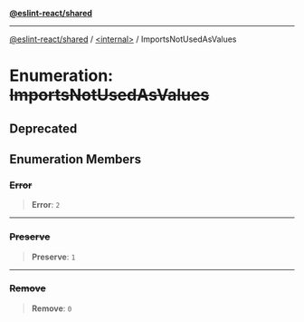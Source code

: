 [**@eslint-react/shared**](../../README.md)

***

[@eslint-react/shared](../../README.md) / [\<internal\>](../README.md) / ImportsNotUsedAsValues

# Enumeration: ~~ImportsNotUsedAsValues~~

## Deprecated

## Enumeration Members

### ~~Error~~

> **Error**: `2`

***

### ~~Preserve~~

> **Preserve**: `1`

***

### ~~Remove~~

> **Remove**: `0`
